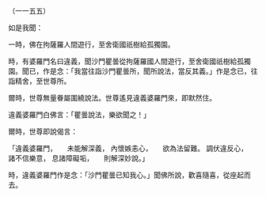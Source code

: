 （一一五五）

如是我聞：

一時，佛在拘薩羅人間遊行，至舍衛國祇樹給孤獨園。

時，有婆羅門名曰違義，聞沙門瞿曇從拘薩羅國人間遊行，至舍衛國祇樹給孤獨園。聞已，作是念：「我當往詣沙門瞿曇所，聞所說法，當反其義。」作是念已，往詣精舍，至世尊所。

爾時，世尊無量眷屬圍繞說法。世尊遙見違義婆羅門來，即默然住。

違義婆羅門白佛言：「瞿曇說法，樂欲聞之！」

爾時，世尊即說偈言：

「違義婆羅門，　　未能解深義，
內懷嫉恚心，　　欲為法留難。
調伏違反心，　　諸不信樂意，
息諸障礙垢，　　則解深妙說。」

時，違義婆羅門作是念：「沙門瞿曇已知我心。」聞佛所說，歡喜隨喜，從座起而去。






